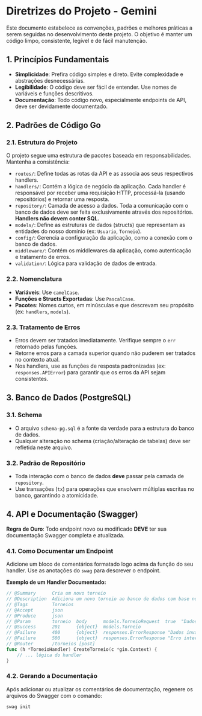 # Diretrizes do Projeto - Gemini

Este documento estabelece as convenções, padrões e melhores práticas a serem seguidas no desenvolvimento deste projeto. O objetivo é manter um código limpo, consistente, legível e de fácil manutenção.

## 1. Princípios Fundamentais

- **Simplicidade**: Prefira código simples e direto. Evite complexidade e abstrações desnecessárias.
- **Legibilidade**: O código deve ser fácil de entender. Use nomes de variáveis e funções descritivos.
- **Documentação**: Todo código novo, especialmente endpoints de API, deve ser devidamente documentado.

## 2. Padrões de Código Go

### 2.1. Estrutura do Projeto

O projeto segue uma estrutura de pacotes baseada em responsabilidades. Mantenha a consistência:

- `routes/`: Define todas as rotas da API e as associa aos seus respectivos handlers.
- `handlers/`: Contém a lógica de negócio da aplicação. Cada handler é responsável por receber uma requisição HTTP, processá-la (usando repositórios) e retornar uma resposta.
- `repository/`: Camada de acesso a dados. Toda a comunicação com o banco de dados deve ser feita exclusivamente através dos repositórios. **Handlers não devem conter SQL.**
- `models/`: Define as estruturas de dados (structs) que representam as entidades do nosso domínio (ex: `Usuario`, `Torneio`).
- `config/`: Gerencia a configuração da aplicação, como a conexão com o banco de dados.
- `middleware/`: Contém os middlewares da aplicação, como autenticação e tratamento de erros.
- `validation/`: Lógica para validação de dados de entrada.

### 2.2. Nomenclatura

- **Variáveis**: Use `camelCase`.
- **Funções e Structs Exportadas**: Use `PascalCase`.
- **Pacotes**: Nomes curtos, em minúsculas e que descrevam seu propósito (ex: `handlers`, `models`).

### 2.3. Tratamento de Erros

- Erros devem ser tratados imediatamente. Verifique sempre o `err` retornado pelas funções.
- Retorne erros para a camada superior quando não puderem ser tratados no contexto atual.
- Nos handlers, use as funções de resposta padronizadas (ex: `responses.APIError`) para garantir que os erros da API sejam consistentes.

## 3. Banco de Dados (PostgreSQL)

### 3.1. Schema

- O arquivo `schema-pg.sql` é a fonte da verdade para a estrutura do banco de dados.
- Qualquer alteração no schema (criação/alteração de tabelas) deve ser refletida neste arquivo.

### 3.2. Padrão de Repositório

- Toda interação com o banco de dados **deve** passar pela camada de `repository`.
- Use transações (`tx`) para operações que envolvem múltiplas escritas no banco, garantindo a atomicidade.

## 4. API e Documentação (Swagger)

**Regra de Ouro**: Todo endpoint novo ou modificado **DEVE** ter sua documentação Swagger completa e atualizada.

### 4.1. Como Documentar um Endpoint

Adicione um bloco de comentários formatado logo acima da função do seu handler. Use as anotações do `swag` para descrever o endpoint.

**Exemplo de um Handler Documentado:**

```go
// @Summary      Cria um novo torneio
// @Description  Adiciona um novo torneio ao banco de dados com base nos dados fornecidos
// @Tags         Torneios
// @Accept       json
// @Produce      json
// @Param        torneio  body      models.TorneioRequest  true  "Dados do Torneio para Criação"
// @Success      201      {object}  models.Torneio
// @Failure      400      {object}  responses.ErrorResponse "Dados inválidos"
// @Failure      500      {object}  responses.ErrorResponse "Erro interno do servidor"
// @Router       /torneios [post]
func (h *TorneioHandler) CreateTorneio(c *gin.Context) {
    // ... lógica do handler
}
```

### 4.2. Gerando a Documentação

Após adicionar ou atualizar os comentários de documentação, regenere os arquivos do Swagger com o comando:

```bash
swag init
```
